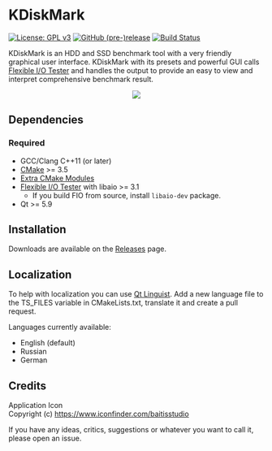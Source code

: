 # KDiskMark
[![License: GPL v3](https://img.shields.io/badge/License-GPLv3-orange.svg)](https://www.gnu.org/licenses/gpl-3.0)
[![GitHub (pre-)release](https://img.shields.io/github/release/JonMagon/KDiskMark/all.svg)](https://github.com/JonMagon/KDiskMark/releases)
[![Build Status](https://travis-ci.com/JonMagon/KDiskMark.svg?branch=master)](https://travis-ci.com/JonMagon/KDiskMark) 

KDiskMark is an HDD and SSD benchmark tool with a very friendly graphical user interface. KDiskMark with its presets and powerful GUI calls [Flexible I/O Tester](https://github.com/axboe/fio) and handles the output to provide an easy to view and interpret comprehensive benchmark result.

<p align="center">
   <img src="https://raw.githubusercontent.com/JonMagon/KDiskMark/master/assets/images/kdiskmark.png"/>
</p>

## Dependencies
### Required
* GCC/Clang C++11 (or later)
* [CMake](https://cmake.org/) >= 3.5
* [Extra CMake Modules](https://github.com/KDE/extra-cmake-modules)
* [Flexible I/O Tester](https://github.com/axboe/fio) with libaio >= 3.1
    * If you build FIO from source, install `libaio-dev` package.
* Qt >= 5.9

## Installation
Downloads are available on the [Releases](https://github.com/JonMagon/KDiskMark/releases/latest) page. 

## Localization
To help with localization you can use [Qt Linguist](https://doc.qt.io/Qt-5/linguist-translators.html). Add a new language file to the TS_FILES variable in CMakeLists.txt, translate it and create a pull request. 

Languages currently available:
* English (default)
* Russian
* German

## Credits
Application Icon  
Copyright (c) https://www.iconfinder.com/baitisstudio

If you have any ideas, critics, suggestions or whatever you want to call it, please open an issue.
